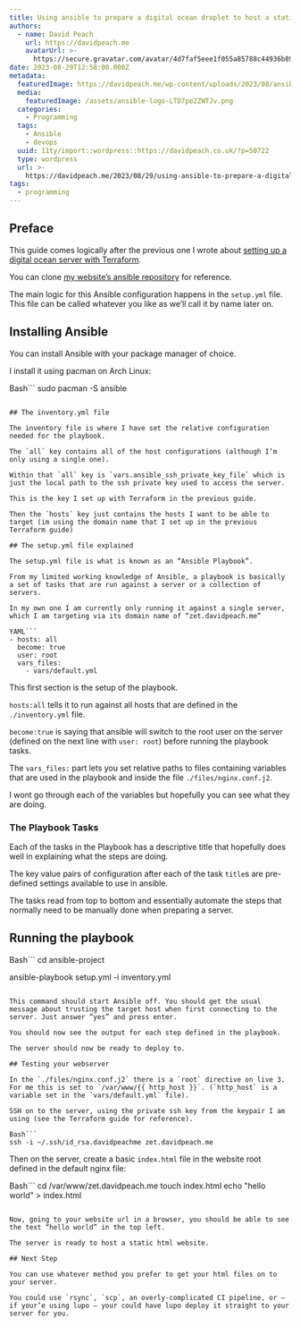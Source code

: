 ```yaml
---
title: Using ansible to prepare a digital ocean droplet to host a static website
authors:
  - name: David Peach
    url: https://davidpeach.me
    avatarUrl: >-
      https://secure.gravatar.com/avatar/4d7faf5eee1f055a85788c44936b8995eaab6dfb004e7854ec747ccb272e91ee?s=96&d=mm&r=g
date: 2023-08-29T12:58:00.000Z
metadata:
  featuredImage: https://davidpeach.me/wp-content/uploads/2023/08/ansible-logo.png
  media:
    featuredImage: /assets/ansible-logo-LTD7pe2ZWTJv.png
  categories:
    - Programming
  tags:
    - Ansible
    - devops
  uuid: 11ty/import::wordpress::https://davidpeach.co.uk/?p=50722
  type: wordpress
  url: >-
    https://davidpeach.me/2023/08/29/using-ansible-to-prepare-a-digital-ocean-droplet-to-host-a-static-website/
tags:
  - programming
---
```

## Preface

This guide comes logically after the previous one I wrote about [setting up a digital ocean server with Terraform](https://davidpeach.me/2023/08/29/setting-up-a-digital-ocean-droplet-for-a-lupo-website-with-terraform/).

You can clone [my website’s ansible repository](https://github.com/davidpeach/davidpeach.me.ansible) for reference.

The main logic for this Ansible configuration happens in the `setup.yml` file. This file can be called whatever you like as we’ll call it by name later on.

## Installing Ansible

You can install Ansible with your package manager of choice.

I install it using pacman on Arch Linux:

Bash```
sudo pacman -S ansible
```

## The inventory.yml file

The inventory file is where I have set the relative configuration needed for the playbook.

The `all` key contains all of the host configurations (although I’m only using a single one).

Within that `all` key is `vars.ansible_ssh_private_key_file` which is just the local path to the ssh private key used to access the server.

This is the key I set up with Terraform in the previous guide.

Then the `hosts` key just contains the hosts I want to be able to target (im using the domain name that I set up in the previous Terraform guide)

## The setup.yml file explained

The setup.yml file is what is known as an “Ansible Playbook”.

From my limited working knowledge of Ansible, a playbook is basically a set of tasks that are run against a server or a collection of servers.

In my own one I am currently only running it against a single server, which I am targeting via its domain name of “zet.davidpeach.me”

YAML```
- hosts: all
  become: true
  user: root
  vars_files:
    - vars/default.yml
```

This first section is the setup of the playbook.

`hosts:all` tells it to run against all hosts that are defined in the `./inventory.yml` file.

`become:true` is saying that ansible will switch to the root user on the server (defined on the next line with `user: root`) before running the playbook tasks.

The `vars_files:` part lets you set relative paths to files containing variables that are used in the playbook and inside the file `./files/nginx.conf.j2`.

I wont go through each of the variables but hopefully you can see what they are doing.

### The Playbook Tasks

Each of the tasks in the Playbook has a descriptive title that hopefully does well in explaining what the steps are doing.

The key value pairs of configuration after each of the task `title`s are pre-defined settings available to use in ansible.

The tasks read from top to bottom and essentially automate the steps that normally need to be manually done when preparing a server.

## Running the playbook

Bash```
cd ansible-project

ansible-playbook setup.yml -i inventory.yml
```

This command should start Ansible off. You should get the usual message about trusting the target host when first connecting to the server. Just answer “yes” and press enter.

You should now see the output for each step defined in the playbook.

The server should now be ready to deploy to.

## Testing your webserver

In the `./files/nginx.conf.j2` there is a `root` directive on live 3. For me this is set to `/var/www/{{ http_host }}`. (`http_host` is a variable set in the `vars/default.yml` file).

SSH on to the server, using the private ssh key from the keypair I am using (see the Terraform guide for reference).

Bash```
ssh -i ~/.ssh/id_rsa.davidpeachme zet.davidpeach.me
```

Then on the server, create a basic `index.html` file in the website root defined in the default nginx file:

Bash```
cd /var/www/zet.davidpeach.me
touch index.html
echo "hello world" > index.html
```

Now, going to your website url in a browser, you should be able to see the text “hello world” in the top left.

The server is ready to host a static html website.

## Next Step

You can use whatever method you prefer to get your html files on to your server.

You could use `rsync`, `scp`, an overly-complicated CI pipeline, or – if your’e using lupo – your could have lupo deploy it straight to your server for you.